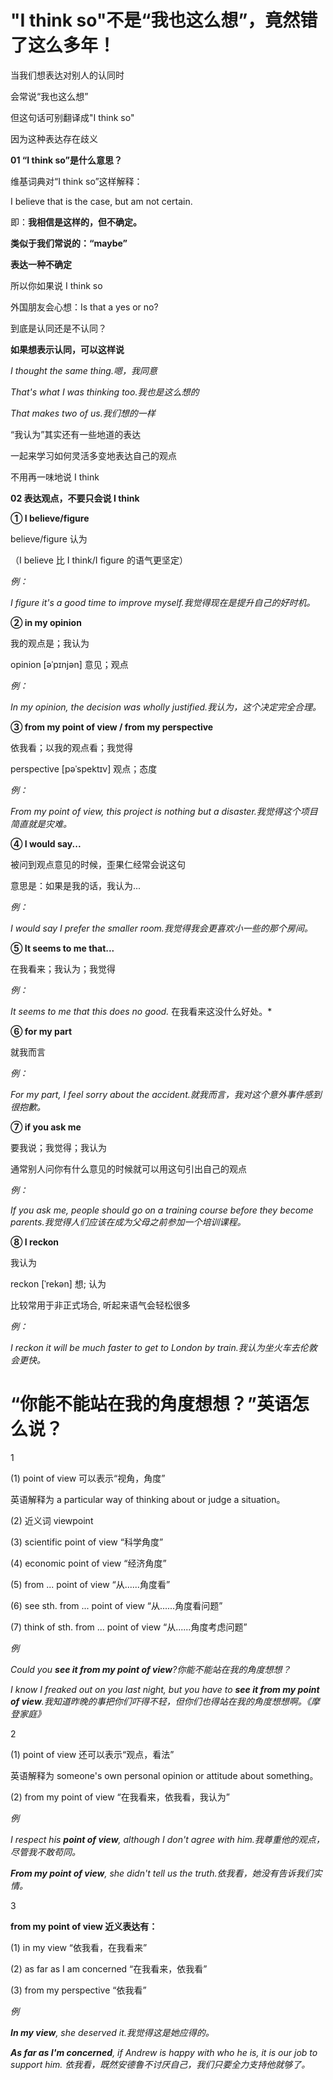 # "I think so"不是“我也这么想”，竟然错了这么多年！

当我们想表达对别人的认同时

会常说“我也这么想”

但这句话可别翻译成"I think so"

因为这种表达存在歧义

**01 “I think so”是什么意思？**

维基词典对“I think so”这样解释：

I believe that is the case, but am not certain.

即：**我相信是这样的，但不确定。**

**类似于我们常说的：“maybe”**

**表达一种不确定**

所以你如果说 I think so

外国朋友会心想：Is that a yes or no?

到底是认同还是不认同？

**如果想表示认同，可以这样说**

_I thought the same thing.嗯，我同意_

_That's what I was thinking too.我也是这么想的_

_That makes two of us.我们想的一样_

“我认为”其实还有一些地道的表达

一起来学习如何灵活多变地表达自己的观点

不用再一味地说 I think

**02 表达观点，不要只会说 I think**

**① I believe/figure**

believe/figure 认为

（I believe 比 I think/I figure 的语气更坚定）

_例：_

_I figure it's a good time to improve myself.我觉得现在是提升自己的好时机。_

**② in my opinion**

我的观点是；我认为

opinion [əˈpɪnjən] 意见；观点

_例：_

_In my opinion, the decision was wholly justified.我认为，这个决定完全合理。_

**③ from my point of view / from my perspective**

依我看；以我的观点看；我觉得

perspective [pəˈspektɪv] 观点；态度

_例：_

_From my point of view, this project is nothing but a disaster.我觉得这个项目简直就是灾难。_

**④ I would say...**

被问到观点意见的时候，歪果仁经常会说这句

意思是：如果是我的话，我认为...

_例：_

_I would say I prefer the smaller room.我觉得我会更喜欢小一些的那个房间。_

**⑤ It seems to me that...**

在我看来；我认为；我觉得

_例：_

_It seems to me that this does no good._ 在我看来这没什么好处。\*

**⑥ for my part**

就我而言

_例：_

_For my part, I feel sorry about the accident.就我而言，我对这个意外事件感到很抱歉。_

**⑦ if you ask me**

要我说；我觉得；我认为

通常别人问你有什么意见的时候就可以用这句引出自己的观点

_例：_

_If you ask me, people should go on a training course before they become parents.我觉得人们应该在成为父母之前参加一个培训课程。_

**⑧ I reckon**

我认为

reckon [ˈrekən] 想; 认为

比较常用于非正式场合, 听起来语气会轻松很多

_例：_

_I reckon it will be much faster to get to London by train.我认为坐火车去伦敦会更快。_

# “你能不能站在我的角度想想？”英语怎么说？

1

(1) point of view 可以表示“视角，角度”

英语解释为 a particular way of thinking about or judge a situation。

(2) 近义词 viewpoint

(3) scientific point of view “科学角度”

(4) economic point of view “经济角度”

(5) from ... point of view “从......角度看”

(6) see sth. from ... point of view “从......角度看问题”

(7) think of sth. from ... point of view “从......角度考虑问题”

_例_

_Could you **see it from my point of view**?你能不能站在我的角度想想？_

_I know I freaked out on you last night, but you have to **see it from my point of view**.我知道昨晚的事把你们吓得不轻，但你们也得站在我的角度想想啊。《摩登家庭》_

2

(1) point of view 还可以表示“观点，看法”

英语解释为 someone's own personal opinion or attitude about something。

(2) from my point of view “在我看来，依我看，我认为”

_例_

_I respect his **point of view**, although I don't agree with him.我尊重他的观点，尽管我不敢苟同。_

_**From my point of view**, she didn't tell us the truth.依我看，她没有告诉我们实情。_

3

**from my point of view 近义表达有：**

(1) in my view “依我看，在我看来”

(2) as far as I am concerned “在我看来，依我看”

(3) from my perspective “依我看”

_例_

_**In my view**, she deserved it.我觉得这是她应得的。_

_**As far as I'm concerned**, if Andrew is happy with who he is, it is our job to support him. 依我看，既然安德鲁不讨厌自己，我们只要全力支持他就够了。_
